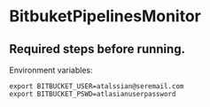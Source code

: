 # BitbuketPipelinesMonitor

## Required steps before running. 

Environment variables:

    export BITBUCKET_USER=atalssian@seremail.com
    export BITBUCKET_PSWD=atlasianuserpassword

